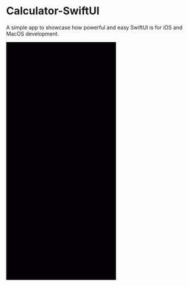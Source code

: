 # Calculator-SwiftUI
A simple app to showcase how powerful and easy SwiftUI is for iOS and MacOS development.

![App Mockup](screenshots/video-to-gif-converter.gif)
